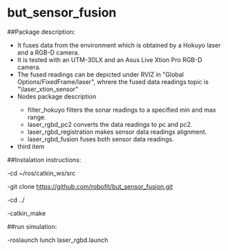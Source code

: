 # but_sensor_fusion


##Package description:

<ul>
  <li> It fuses data from the environment which is obtained  by a Hokuyo laser and a RGB-D camera. </li>
  <li> It is tested with an UTM-30LX  and an Asus Live Xtion Pro RGB-D camera. </li>
  <li> The fused readings can be depicted under RVIZ in "Global Options/FixedFrame/laser", whrere the fused data readings topic is "\laser_xtion_sensor" </li>
  <li> Nodes package description </li>
    <ul>
      <li> filter_hokuyo filters the sonar readings to a specified min and max range. </li>
      <li> laser_rgbd_pc2 converts the data readings to pc and pc2. </li>
      <li> laser_rgbd_registration makes sensor data readings alignment. </li>
      <li> laser_rgbd_fusion fuses both sensor data readings. </li>
    </ul>
  </li>
  <li>third item</li>
</ul>

##Instalation instructions:

-cd ~/ros/catkin_ws/src

-git clone https://github.com/robofit/but_sensor_fusion.git

-cd ../

-catkin_make


##run simulation:

-roslaunch lunch laser_rgbd.launch









